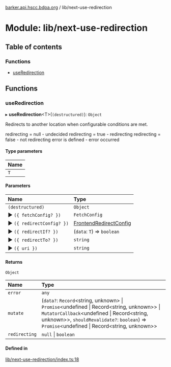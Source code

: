 [barker.api.hscc.bdpa.org][1] / lib/next-use-redirection

# Module: lib/next-use-redirection

## Table of contents

### Functions

- [useRedirection][2]

## Functions

### useRedirection

▸ **useRedirection**\<T>(`(destructured)`): `Object`

Redirects to another location when configurable conditions are met.

redirecting = null - undecided redirecting = true - redirecting redirecting =
false - not redirecting error is defined - error occurred

#### Type parameters

| Name |
| :--- |
| `T`  |

#### Parameters

| Name                      | Type                        |
| :------------------------ | :-------------------------- |
| `(destructured)`          | `Object`                    |
| ▶ `({ fetchConfig? })`    | `FetchConfig`               |
| ▶ `({ redirectConfig? })` | [FrontendRedirectConfig][3] |
| ▶ `({ redirectIf? })`     | (`data`: `T`) => `boolean`  |
| ▶ `({ redirectTo? })`     | `string`                    |
| ▶ `({ uri })`             | `string`                    |

#### Returns

`Object`

| Name          | Type                                                                                                                                                                                                                                  |
| :------------ | :------------------------------------------------------------------------------------------------------------------------------------------------------------------------------------------------------------------------------------ |
| `error`       | `any`                                                                                                                                                                                                                                 |
| `mutate`      | (`data?`: `Record`<string, unknown> \| `Promise`<undefined \| Record<string, unknown>> \| `MutatorCallback`<undefined \| Record<string, unknown>>, `shouldRevalidate?`: `boolean`) => `Promise`<undefined \| Record<string, unknown>> |
| `redirecting` | `null` \| `boolean`                                                                                                                                                                                                                   |

#### Defined in

[lib/next-use-redirection/index.ts:18][4]

[1]: ../README.md
[2]: lib_next_use_redirection.md#useredirection
[3]: lib_next_isomorphic_redirect_types.md#frontendredirectconfig
[4]:
  https://github.com/nhscc/barker.api.hscc.bdpa.org/blob/b8087e9/lib/next-use-redirection/index.ts#L18
